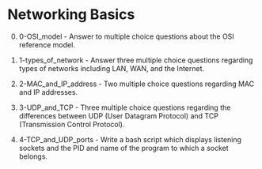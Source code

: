# Networking Basics

0. 0-OSI_model - Answer to multiple choice questions about the OSI reference model.

1. 1-types_of_network - Answer three multiple choice questions regarding types of networks including LAN, WAN, and the Internet.

2. 2-MAC_and_IP_address - Two multiple choice questions regarding MAC and IP addresses.

3. 3-UDP_and_TCP - Three multiple choice questions regarding the differences between UDP (User Datagram Protocol) and TCP (Transmission Control Protocol).

4. 4-TCP_and_UDP_ports - Write a bash script which displays listening sockets and the PID and name of the program to which a socket belongs.
